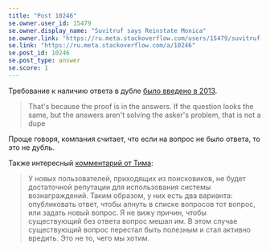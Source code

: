 ```yaml
---
title: "Post 10246"
se.owner.user_id: 15479
se.owner.display_name: "Suvitruf says Reinstate Monica"
se.owner.link: "https://ru.meta.stackoverflow.com/users/15479/suvitruf-says-reinstate-monica"
se.link: "https://ru.meta.stackoverflow.com/a/10246"
se.post_id: 10246
se.post_type: answer
se.score: 1
---
```

<p>Требование к наличию ответа в дубле <a href="https://meta.stackexchange.com/q/166707/260198">было введено в 2013</a>.</p>

<blockquote>
  <p>That's because the proof is in the answers. If the question looks the same, but the answers aren't solving the asker's problem, that is not a dupe</p>
</blockquote>

<p>Проще говоря, компания считает, что если на вопрос не было ответа, то это не дубль.</p>

<p>Также интересный <a href="https://meta.stackexchange.com/questions/166707/changes-to-close-as-duplicate-part-deux/166724#comment488365_166724">комментарий от Тима</a>:</p>

<blockquote>
  <p>У новых пользователей, приходящих из поисковиков, не будет достаточной репутации для использования системы вознаграждений. Таким образом, у них есть два варианта: опубликовать ответ, чтобы апнуть в списке вопросов тот вопрос, или задать новый вопрос. Я не вижу причин, чтобы существующий без ответа вопрос мешал им. В этом случае существующий вопрос перестал быть полезным и стал активно вредить. Это не то, чего мы хотим.</p>
</blockquote>
